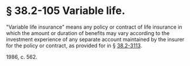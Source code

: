 # § 38.2-105 Variable life.

<p>"Variable life insurance" means any policy or contract of life insurance in which the amount or duration of benefits may vary according to the investment experience of any separate account maintained by the insurer for the policy or contract, as provided for in § <a href='http://law.lis.virginia.gov/vacode/38.2-3113/'>38.2-3113</a>.</p><p>1986, c. 562.</p>
